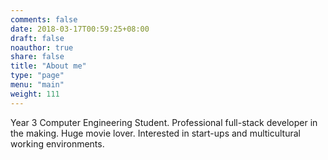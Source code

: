 ```yaml
---
comments: false
date: 2018-03-17T00:59:25+08:00
draft: false
noauthor: true
share: false
title: "About me"
type: "page"
menu: "main"
weight: 111
---
```



Year 3 Computer Engineering Student. Professional full-stack developer in the making. Huge movie lover. Interested in start-ups and multicultural working environments.
